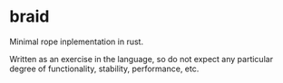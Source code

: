 # braid
Minimal rope inplementation in rust.

Written as an exercise in the language, so do not expect any particular degree of functionality, stability, performance, etc.
